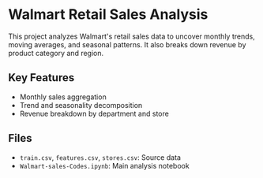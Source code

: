 # Walmart Retail Sales Analysis

This project analyzes Walmart's retail sales data to uncover monthly trends, moving averages, and seasonal patterns. It also breaks down revenue by product category and region.

##  Key Features
- Monthly sales aggregation
- Trend and seasonality decomposition
- Revenue breakdown by department and store

##  Files
- `train.csv`, `features.csv`, `stores.csv`: Source data
- `Walmart-sales-Codes.ipynb`: Main analysis notebook
